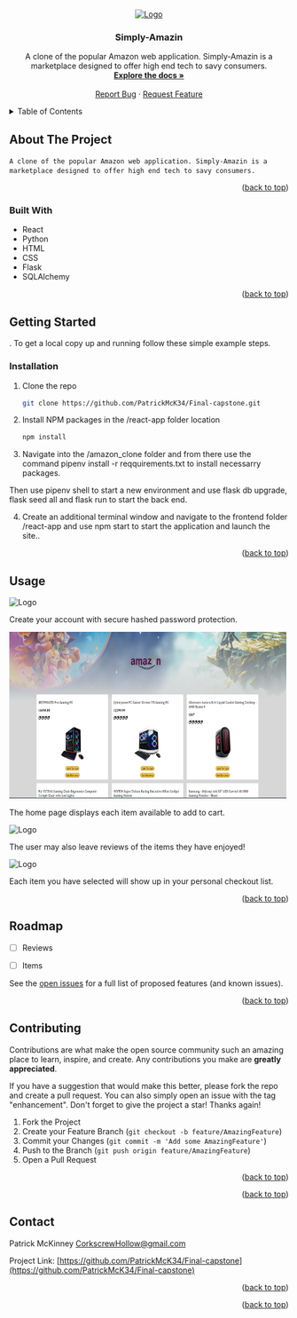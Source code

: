



<a name="readme-top"></a>

<br />
<div align="center">
  <a href="https://github.com/PatrickMcK34/Final-capstonecapstone">
    <img src="./Untitled.png" alt="Logo" width="80" height="80">
  </a>

<h3 align="center">Simply-Amazin</h3>

  <p align="center">
    A clone of the popular Amazon web application. Simply-Amazin is a marketplace designed to offer high end tech to savy consumers.
    <br />
    <a href="https://github.com/PatrickMcK34/Final-capstone"><strong>Explore the docs »</strong></a>
    <br />
    <br />
    <a href="https://github.com/PatrickMcK34/Final-capstone/issues">Report Bug</a>
    ·
    <a href="https://github.com/PatrickMcK34/Final-capstone/issues">Request Feature</a>
  </p>
</div>




<details>
  <summary>Table of Contents</summary>
  <ol>
    <li>
      <a href="#about-the-project">About The Project</a>
      <ul>
        <li><a href="#built-with">Built With</a></li>
      </ul>
    </li>
    <li>
      <a href="#getting-started">Getting Started</a>
      <ul>
        <li><a href="#prerequisites">Prerequisites</a></li>
        <li><a href="#installation">Installation</a></li>
      </ul>
    </li>
    <li><a href="#usage">Usage</a></li>
    <li><a href="#roadmap">Roadmap</a></li>
    <li><a href="#contributing">Contributing</a></li>
    <li><a href="#license">License</a></li>
    <li><a href="#contact">Contact</a></li>
    <li><a href="#acknowledgments">Acknowledgments</a></li>
  </ol>
</details>




## About The Project
`A clone of the popular Amazon web application. Simply-Amazin is a marketplace designed to offer high end tech to savy consumers.`

<p align="right">(<a href="#readme-top">back to top</a>)</p>



### Built With


* React
* Python
* HTML
* CSS
* Flask
* SQLAlchemy


<p align="right">(<a href="#readme-top">back to top</a>)</p>




## Getting Started
.
To get a local copy up and running follow these simple example steps.


### Installation


1. Clone the repo
   ```sh
   git clone https://github.com/PatrickMcK34/Final-capstone.git
   ```
2. Install NPM packages in the /react-app folder location
   ```sh
   npm install 
   ```
3. Navigate into the /amazon_clone folder and from there use the command pipenv install -r reqquirements.txt to install necessarry packages.

Then use pipenv shell to start a new environment and use flask db upgrade, flask seed all and flask run to start the back end.

4. Create an additional terminal window and navigate to the frontend folder /react-app and use npm start to start the application and launch the site..


<p align="right">(<a href="#readme-top">back to top</a>)</p>




## Usage

<img src="./SignUp.png" alt="Logo" width="500" height="300">

Create your account with secure hashed password protection.

<img src="./Home.png" alt="Logo" width="500" height="300">

The home page displays each item available to add to cart.

<img src="./Details.png" alt="Logo" width="500" height="300">

The user may also leave reviews of the items they have enjoyed!

<img src="./Create.png" alt="Logo" width="500" height="300">

Each item you have selected will show up in your personal checkout list.


<p align="right">(<a href="#readme-top">back to top</a>)</p>




## Roadmap

- [ ] Reviews
- [ ] Items


See the [open issues](https://github.com/PatrickMcK34/Final-capstone/issues) for a full list of proposed features (and known issues).

<p align="right">(<a href="#readme-top">back to top</a>)</p>




## Contributing

Contributions are what make the open source community such an amazing place to learn, inspire, and create. Any contributions you make are **greatly appreciated**.

If you have a suggestion that would make this better, please fork the repo and create a pull request. You can also simply open an issue with the tag "enhancement".
Don't forget to give the project a star! Thanks again!

1. Fork the Project
2. Create your Feature Branch (`git checkout -b feature/AmazingFeature`)
3. Commit your Changes (`git commit -m 'Add some AmazingFeature'`)
4. Push to the Branch (`git push origin feature/AmazingFeature`)
5. Open a Pull Request

<p align="right">(<a href="#readme-top">back to top</a>)</p>




<p align="right">(<a href="#readme-top">back to top</a>)</p>




## Contact

Patrick McKinney  CorkscrewHollow@gmail.com

Project Link: [https://github.com/PatrickMcK34/Final-capstone](https://github.com/PatrickMcK34/Final-capstone)

<p align="right">(<a href="#readme-top">back to top</a>)</p>






<p align="right">(<a href="#readme-top">back to top</a>)</p>

[React.js]: https://img.shields.io/badge/React-20232A?style=for-the-badge&logo=react&logoColor=61DAFB
[React-url]: https://reactjs.org/




